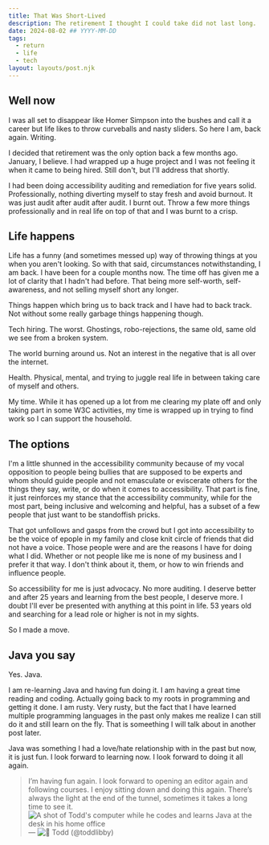 ```yaml
---
title: That Was Short-Lived
description: The retirement I thought I could take did not last long.
date: 2024-08-02 ## YYYY-MM-DD
tags:
  - return
  - life
  - tech
layout: layouts/post.njk
---
```


## Well now

I was all set to disappear like Homer Simpson into the bushes and call it a career but life likes to throw curveballs and nasty sliders. So here I am, back again. Writing.

I decided that retirement was the only option back a few months ago. January, I believe. I had wrapped up a huge project and I was not feeling it when it came to being hired. Still don't, but I'll address that shortly.

I had been doing accessibility auditing and remediation for five years solid. Professionally, nothing diverting myself to stay fresh and avoid burnout. It was just audit after audit after audit. I burnt out. Throw a few more things professionally and in real life on top of that and I was burnt to a crisp.

## Life happens

Life has a funny (and sometimes messed up) way of throwing things at you when you aren't looking. So with that said, circumstances notwithstanding, I am back. I have been for a couple months now. The time off has given me a lot of clarity that I hadn't had before. That being more self-worth, self-awareness, and not selling myself short any longer.

Things happen which bring us to back track and I have had to back track. Not without some really garbage things happening though.

Tech hiring. The worst. Ghostings, robo-rejections, the same old, same old we see from a broken system.

The world burning around us. Not an interest in the negative that is all over the internet.

Health. Physical, mental, and trying to juggle real life in between taking care of myself and others.

My time. While it has opened up a lot from me clearing my plate off and only taking part in some W3C activities, my time is wrapped up in trying to find work so I can support the household.

## The options

I'm a little shunned in the accessibility community because of my vocal opposition to people being bullies that are supposed to be experts and whom should guide people and not emasculate or eviscerate others for the things they say, write, or do when it comes to accessibility. That part is fine, it just reinforces my stance that the accessibility community, while for the most part, being inclusive and welcoming and helpful, has a subset of a few people that just want to be standoffish pricks.

That got unfollows and gasps from the crowd but I got into accessibility to be the voice of epople in my family and close knit circle of friends that did not have a voice. Those people were and are the reasons I have for doing what I did. Whether or not people like me is none of my business and I prefer it that way. I don't think about it, them, or how to win friends and influence people.

So accessibility for me is just advocacy. No more auditing. I deserve better and after 25 years and learning from the best people, I deserve more. I doubt I'll ever be presented with anything at this point in life. 53 years old and searching for a lead role or higher is not in my sights.

So I made a move.

## Java you say

Yes. Java.

I am re-learning Java and having fun doing it. I am having a great time reading and coding. Actually going back to my roots in programming and getting it done. I am rusty. Very rusty, but the fact that I have learned multiple programming languages in the past only makes me realize I can still do it and still learn on the fly. That is someething I will talk about in another post later.

Java was something I had a love/hate relationship with in the past but now, it is just fun. I look forward to learning now. I look forward to doing it all again.

> I’m having fun again. I look forward to opening an editor again and following courses. I enjoy sitting down and doing this again. There’s always the light at the end of the tunnel, sometimes it takes a long time to see it. ![A shot of Todd's computer while he codes and learns Java at the desk in his home office](https://t.co/bHKBg5n6me) &mdash; ![🦞 Todd (@toddlibby)](https://twitter.com/toddlibby/status/1819417252783182036?ref_src=twsrc%5Etfw)


